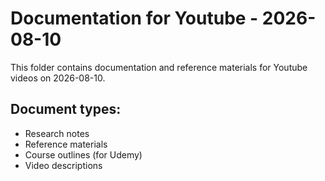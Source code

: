 # Documentation for Youtube - 2026-08-10

This folder contains documentation and reference materials for Youtube videos on 2026-08-10.

## Document types:
- Research notes
- Reference materials
- Course outlines (for Udemy)
- Video descriptions
